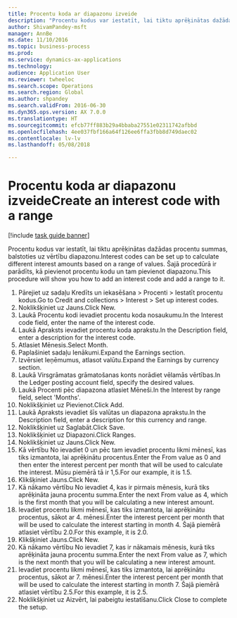 ```yaml
--- 
title: Procentu koda ar diapazonu izveide
description: "Procentu kodus var iestatīt, lai tiktu aprēķinātas dažādas procentu summas, balstoties uz vērtību diapazonu."
author: ShivamPandey-msft
manager: AnnBe
ms.date: 11/10/2016
ms.topic: business-process
ms.prod: 
ms.service: dynamics-ax-applications
ms.technology: 
audience: Application User
ms.reviewer: twheeloc
ms.search.scope: Operations
ms.search.region: Global
ms.author: shpandey
ms.search.validFrom: 2016-06-30
ms.dyn365.ops.version: AX 7.0.0
ms.translationtype: HT
ms.sourcegitcommit: efcb77ff883b29a4bbaba27551e02311742afbbd
ms.openlocfilehash: 4ee037fbf166a64f126ee6ffa3fbb8d749daec02
ms.contentlocale: lv-lv
ms.lasthandoff: 05/08/2018

---
```

# <a name="create-an-interest-code-with-a-range"></a><span data-ttu-id="2c43a-103">Procentu koda ar diapazonu izveide</span><span class="sxs-lookup"><span data-stu-id="2c43a-103">Create an interest code with a range</span></span>

[!include [task guide banner](../../includes/task-guide-banner.md)]

<span data-ttu-id="2c43a-104">Procentu kodus var iestatīt, lai tiktu aprēķinātas dažādas procentu summas, balstoties uz vērtību diapazonu.</span><span class="sxs-lookup"><span data-stu-id="2c43a-104">Interest codes can be set up to calculate different interest amounts based on a range of values.</span></span> <span data-ttu-id="2c43a-105">Šajā procedūrā ir parādīts, kā pievienot procentu kodu un tam pievienot diapazonu.</span><span class="sxs-lookup"><span data-stu-id="2c43a-105">This procedure will show you how to add an interest code and add a range to it.</span></span>

1. <span data-ttu-id="2c43a-106">Pārejiet uz sadaļu Kredīts un iekasēšana > Procenti > Iestatīt procentu kodus.</span><span class="sxs-lookup"><span data-stu-id="2c43a-106">Go to Credit and collections > Interest > Set up interest codes.</span></span>
2. <span data-ttu-id="2c43a-107">Noklikšķiniet uz Jauns.</span><span class="sxs-lookup"><span data-stu-id="2c43a-107">Click New.</span></span>
3. <span data-ttu-id="2c43a-108">Laukā Procentu kodi ievadiet procentu koda nosaukumu.</span><span class="sxs-lookup"><span data-stu-id="2c43a-108">In the Interest code field, enter the name of the interest code.</span></span>
4. <span data-ttu-id="2c43a-109">Laukā Apraksts ievadiet procentu koda aprakstu.</span><span class="sxs-lookup"><span data-stu-id="2c43a-109">In the Description field, enter a description for the interest code.</span></span>
5. <span data-ttu-id="2c43a-110">Atlasiet Mēnesis.</span><span class="sxs-lookup"><span data-stu-id="2c43a-110">Select Month.</span></span>
6. <span data-ttu-id="2c43a-111">Paplašiniet sadaļu Ienākumi.</span><span class="sxs-lookup"><span data-stu-id="2c43a-111">Expand the Earnings section.</span></span>
7. <span data-ttu-id="2c43a-112">Izvērsiet Ieņēmumus, atlasot valūtu.</span><span class="sxs-lookup"><span data-stu-id="2c43a-112">Expand the Earnings by currency section.</span></span>
8. <span data-ttu-id="2c43a-113">Laukā Virsgrāmatas grāmatošanas konts norādiet vēlamās vērtības.</span><span class="sxs-lookup"><span data-stu-id="2c43a-113">In the Ledger posting account field, specify the desired values.</span></span>
9. <span data-ttu-id="2c43a-114">Laukā Procenti pēc diapazona atlasiet Mēneši.</span><span class="sxs-lookup"><span data-stu-id="2c43a-114">In the Interest by range field, select 'Months'.</span></span>
10. <span data-ttu-id="2c43a-115">Noklikšķiniet uz Pievienot.</span><span class="sxs-lookup"><span data-stu-id="2c43a-115">Click Add.</span></span>
11. <span data-ttu-id="2c43a-116">Laukā Apraksts ievadiet šīs valūtas un diapazona aprakstu.</span><span class="sxs-lookup"><span data-stu-id="2c43a-116">In the Description field, enter a description for this currency and range.</span></span>
12. <span data-ttu-id="2c43a-117">Noklikšķiniet uz Saglabāt.</span><span class="sxs-lookup"><span data-stu-id="2c43a-117">Click Save.</span></span>
13. <span data-ttu-id="2c43a-118">Noklikšķiniet uz Diapazoni.</span><span class="sxs-lookup"><span data-stu-id="2c43a-118">Click Ranges.</span></span>
14. <span data-ttu-id="2c43a-119">Noklikšķiniet uz Jauns.</span><span class="sxs-lookup"><span data-stu-id="2c43a-119">Click New.</span></span>
15. <span data-ttu-id="2c43a-120">Kā vērtību No ievadiet 0 un pēc tam ievadiet procentu likmi mēnesī, kas tiks izmantota, lai aprēķinātu procentus.</span><span class="sxs-lookup"><span data-stu-id="2c43a-120">Enter the From value as 0 and then enter the interest percent per month that will be used to calculate the interest.</span></span> <span data-ttu-id="2c43a-121">Mūsu piemērā tā ir 1,5.</span><span class="sxs-lookup"><span data-stu-id="2c43a-121">For our example, it is 1.5.</span></span>
16. <span data-ttu-id="2c43a-122">Klikšķiniet Jauns.</span><span class="sxs-lookup"><span data-stu-id="2c43a-122">Click New.</span></span>
17. <span data-ttu-id="2c43a-123">Kā nākamo vērtību No ievadiet 4, kas ir pirmais mēnesis, kurā tiks aprēķināta jauna procentu summa.</span><span class="sxs-lookup"><span data-stu-id="2c43a-123">Enter the next From value as 4, which is the first month that you will be calculating a new interest amount.</span></span>
18. <span data-ttu-id="2c43a-124">Ievadiet procentu likmi mēnesī, kas tiks izmantota, lai aprēķinātu procentus, sākot ar 4. mēnesi.</span><span class="sxs-lookup"><span data-stu-id="2c43a-124">Enter the interest percent per month that will be used to calculate the interest starting in month 4.</span></span> <span data-ttu-id="2c43a-125">Šajā piemērā atlasiet vērtību 2.0.</span><span class="sxs-lookup"><span data-stu-id="2c43a-125">For this example, it is 2.0.</span></span>
19. <span data-ttu-id="2c43a-126">Klikšķiniet Jauns.</span><span class="sxs-lookup"><span data-stu-id="2c43a-126">Click New.</span></span>
20. <span data-ttu-id="2c43a-127">Kā nākamo vērtību No ievadiet 7, kas ir nākamais mēnesis, kurā tiks aprēķināta jauna procentu summa.</span><span class="sxs-lookup"><span data-stu-id="2c43a-127">Enter the next From value as 7, which is the next month that you will be calculating a new interest amount.</span></span>
21. <span data-ttu-id="2c43a-128">Ievadiet procentu likmi mēnesī, kas tiks izmantota, lai aprēķinātu procentus, sākot ar 7. mēnesi.</span><span class="sxs-lookup"><span data-stu-id="2c43a-128">Enter the interest percent per month that will be used to calculate the interest starting in month 7.</span></span> <span data-ttu-id="2c43a-129">Šajā piemērā atlasiet vērtību 2.5.</span><span class="sxs-lookup"><span data-stu-id="2c43a-129">For this example, it is 2.5.</span></span>
22. <span data-ttu-id="2c43a-130">Noklikšķiniet uz Aizvērt, lai pabeigtu iestatīšanu.</span><span class="sxs-lookup"><span data-stu-id="2c43a-130">Click Close to complete the setup.</span></span>


